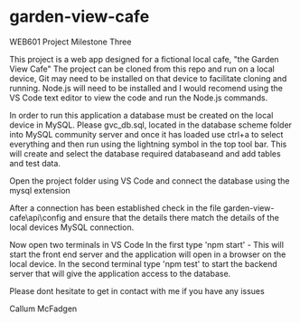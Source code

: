# garden-view-cafe

WEB601 Project Milestone Three

This project is a web app designed for a fictional local cafe, "the Garden View Cafe" The project can be cloned from this repo and run on a local device, Git may need to be installed on that device to facilitate cloning and running.  Node.js will need to be installed and I would recomend using the VS Code text editor to view the code and run the Node.js commands.  

In order to run this application a database must be created on the local device in MySQL.  Please gvc_db.sql, located in the database scheme folder into MySQL community server and once it has loaded use ctrl+a to select everything and then run using the lightning symbol in the top tool bar.  This will create and select the database required databaseand and add tables and test data.

Open the project folder using VS Code and connect the database using the mysql extension

After a connection has been established check in the file garden-view-cafe\api\config
and ensure that the details there match the details of the local devices MySQL connection.

Now open two terminals in VS Code
In the first type 'npm start' - This will start the front end server and the application will open in a browser on the local device.
In the second terminal type 'npm test' to start the backend server that will give the application access to the database.

Please dont hesitate to get in contact with me if you have any issues

Callum McFadgen





